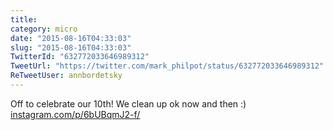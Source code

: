 ```yaml
---
title: 
category: micro
date: "2015-08-16T04:33:03"
slug: "2015-08-16T04:33:03"
TwitterId: "632772033646989312"
TweetUrl: "https://twitter.com/mark_philpot/status/632772033646989312"
ReTweetUser: annbordetsky
---
```


<i class="fa fa-retweet" aria-hidden="true"></i> Off to celebrate our 10th! We
clean up ok now and then :)
[instagram.com/p/6bUBqmJ2-f/](https://instagram.com/p/6bUBqmJ2-f/)
